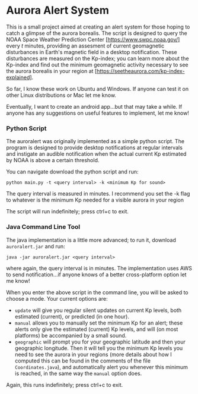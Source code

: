 # Aurora Alert System

This is a small project aimed at creating an alert system for those hoping to catch a glimpse of the aurora borealis. The script is designed to query the NOAA Space Weather Prediction Center [https://www.swpc.noaa.gov/] every *t* minutes, providing an assesment of current geomagnetic disturbances in Earth's magnetic field in a desktop notification. These disturbances are measured on the Kp-index; you can learn more about the Kp-index and find out the minimum geomagnetic activity necessary to see the aurora borealis in your region at [https://seetheaurora.com/kp-index-explained]. 

So far, I know these work on Ubuntu and Windows. If anyone can test it on other Linux distributions or Mac let me know.

Eventually, I want to create an android app...but that may take a while. If anyone has any suggestions on useful features to implement, let me know!


### Python Script

The auroralert was originally implemented as a simple python script. The program is designed to provide desktop notifications at regular intervals and instigate an audible notification when the actual current Kp estimated by NOAA is above a certain threshold.

You can navigate download the python script and run:

`python main.py -t <query interval> -k <minimum Kp for sound>`

The query interval is measured in minutes. I recommend you set the -k flag to whatever is the minimum Kp needed for a visible aurora in your region

The script will run indefinitely; press ctrl+c to exit.


### Java Command Line Tool

The java implementation is a little more advanced; to run it, download `auroralert.jar` and run:

`java -jar auroralert.jar <query interval>`

where again, the query interval is in minutes. The implementation uses AWS to send notification...if anyone knows of a better cross-platform option let me know!

When you enter the above script in the command line, you will be asked to choose a mode. Your current options are:
- `update` will give you regular silent updates on current Kp levels, both estimated (current), or predicted (in one hour).
- `manual` allows you to manually set the minimum Kp for an alert; these alerts only give the estimated (current) Kp levels, and will (on most platforms) be accompanied by a small sound. 
- `geographic` will prompt you for your geographic latitude and then your geographic longitude. Then it will tell you the minimum Kp levels you need to see the aurora in your regions (more details about how I computed this can be found in the comments of the file `Coordinates.java`), and automatically alert you whenever this minimum is reached, in the same way the `manual` option does.

Again, this runs indefinitely; press ctrl+c to exit.


